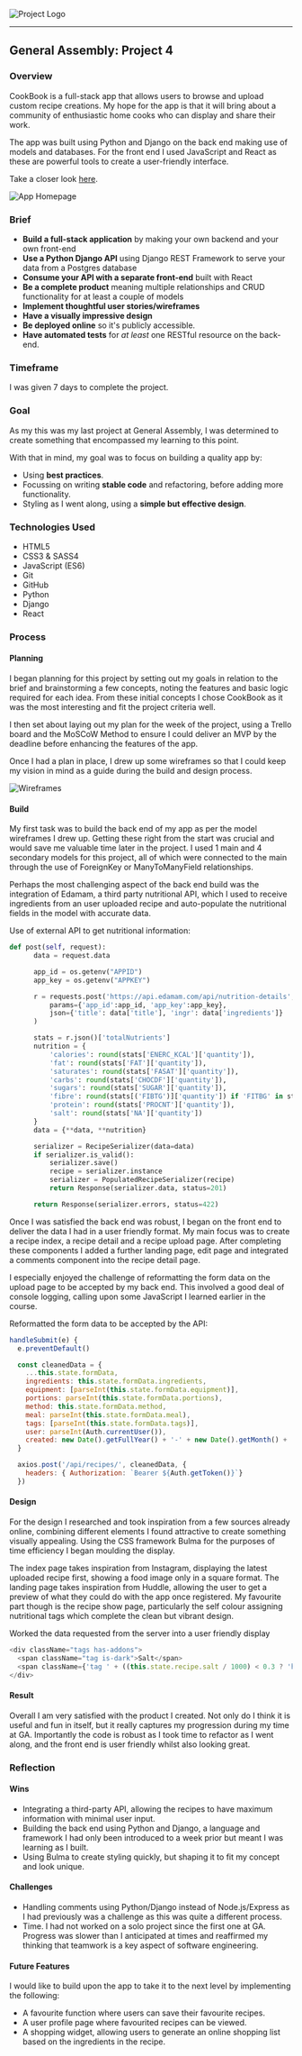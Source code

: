 ![Project Logo](https://i.imgur.com/iTvqiHV.png)
<hr />

## General Assembly: Project 4

### Overview

CookBook is a full-stack app that allows users to browse and upload custom recipe creations. My hope for the app is that it will bring about a community of enthusiastic home cooks who can display and share their work.

The app was built using Python and Django on the back end making use of models and databases. For the front end I used JavaScript and React as these are powerful tools to create a user-friendly interface.

Take a closer look [here](https://cookbook-2019.herokuapp.com/#/).

![App Homepage](https://i.imgur.com/HGm4cbG.png)

### Brief

* **Build a full-stack application** by making your own backend and your own front-end
* **Use a Python Django API** using Django REST Framework to serve your data from a Postgres database
* **Consume your API with a separate front-end** built with React
* **Be a complete product** meaning multiple relationships and CRUD functionality for at least a couple of models
* **Implement thoughtful user stories/wireframes**
* **Have a visually impressive design**
* **Be deployed online** so it's publicly accessible.
* **Have automated tests** for _at least_ one RESTful resource on the back-end.

### Timeframe

I was given 7 days to complete the project.

### Goal

As my this was my last project at General Assembly, I was determined to create something that encompassed my learning to this point.

With that in mind, my goal was to focus on building a quality app by:

* Using **best practices**.
* Focussing on writing **stable code** and refactoring, before adding more functionality.
* Styling as I went along, using a **simple but effective design**.

### Technologies Used

* HTML5
* CSS3 & SASS4
* JavaScript (ES6)
* Git
* GitHub
* Python
* Django
* React

### Process

#### Planning

I began planning for this project by setting out my goals in relation to the brief and brainstorming a few concepts, noting the features and basic logic required for each idea. From these initial concepts I chose CookBook as it was the most interesting and fit the project criteria well.

I then set about laying out my plan for the week of the project, using a Trello board and the MoSCoW Method to ensure I could deliver an MVP by the deadline before enhancing the features of the app.

Once I had a plan in place, I drew up some wireframes so that I could keep my vision in mind as a guide during the build and design process.

![Wireframes](https://i.imgur.com/No5AfEh.png)

#### Build

My first task was to build the back end of my app as per the model wireframes I drew up. Getting these right from the start was crucial and would save me valuable time later in the project. I used 1 main and 4 secondary models for this project, all of which were connected to the main through the use of ForeignKey or ManyToManyField relationships.

Perhaps the most challenging aspect of the back end build was the integration of Edamam, a third party nutritional API, which I used to receive ingredients from an user uploaded recipe and auto-populate the nutritional fields in the model with accurate data.

Use of external API to get nutritional information:

```python
def post(self, request):
      data = request.data

      app_id = os.getenv("APPID")
      app_key = os.getenv("APPKEY")

      r = requests.post('https://api.edamam.com/api/nutrition-details',
          params={'app_id':app_id, 'app_key':app_key},
          json={'title': data['title'], 'ingr': data['ingredients']}
      )

      stats = r.json()['totalNutrients']
      nutrition = {
          'calories': round(stats['ENERC_KCAL']['quantity']),
          'fat': round(stats['FAT']['quantity']),
          'saturates': round(stats['FASAT']['quantity']),
          'carbs': round(stats['CHOCDF']['quantity']),
          'sugars': round(stats['SUGAR']['quantity']),
          'fibre': round(stats[('FIBTG')]['quantity']) if 'FITBG' in stats else 0,
          'protein': round(stats['PROCNT']['quantity']),
          'salt': round(stats['NA']['quantity'])
      }
      data = {**data, **nutrition}

      serializer = RecipeSerializer(data=data)
      if serializer.is_valid():
          serializer.save()
          recipe = serializer.instance
          serializer = PopulatedRecipeSerializer(recipe)
          return Response(serializer.data, status=201)

      return Response(serializer.errors, status=422)
```

Once I was satisfied the back end was robust, I began on the front end to deliver the data I had in a user friendly format. My main focus was to create a recipe index, a recipe detail and a recipe upload page. After completing these components I added a further landing page, edit page and integrated a comments component into the recipe detail page.

I especially enjoyed the challenge of reformatting the form data on the upload page to be accepted by my back end. This involved a good deal of console logging, calling upon some JavaScript I learned earlier in the course.

Reformatted the form data to be accepted by the API:

```javascript
handleSubmit(e) {
  e.preventDefault()

  const cleanedData = {
    ...this.state.formData,
    ingredients: this.state.formData.ingredients,
    equipment: [parseInt(this.state.formData.equipment)],
    portions: parseInt(this.state.formData.portions),
    method: this.state.formData.method,
    meal: parseInt(this.state.formData.meal),
    tags: [parseInt(this.state.formData.tags)],
    user: parseInt(Auth.currentUser()),
    created: new Date().getFullYear() + '-' + new Date().getMonth() + '-' + new Date().getDate()
  }

  axios.post('/api/recipes/', cleanedData, {
    headers: { Authorization: `Bearer ${Auth.getToken()}`}
  })
```

#### Design

For the design I researched and took inspiration from a few sources already online, combining different elements I found attractive to create something visually appealing. Using the CSS framework Bulma for the purposes of time efficiency I began moulding the display.

The index page takes inspiration from Instagram, displaying the latest uploaded recipe first, showing a food image only in a square format. The landing page takes inspiration from Huddle, allowing the user to get a preview of what they could do with the app once registered. My favourite part though is the recipe show page, particularly the self colour assigning nutritional tags which complete the clean but vibrant design.

Worked the data requested from the server into a user friendly display

```javascript
<div className="tags has-addons">
  <span className="tag is-dark">Salt</span>
  <span className={'tag ' + ((this.state.recipe.salt / 1000) < 0.3 ? 'has-background-success' : (this.state.recipe.salt / 1000) < 1.5 ? 'has-background-warning' : 'has-background-danger has-text-white')}>{(this.state.recipe.salt / 1000).toFixed(2)}g | {Math.round(((this.state.recipe.salt / 1000) / 6) * 100)}%</span>
</div>
```

#### Result

Overall I am very satisfied with the product I created. Not only do I think it is useful and fun in itself, but it really captures my progression during my time at GA. Importantly the code is robust as I took time to refactor as I went along, and the front end is user friendly whilst also looking great.

### Reflection

#### Wins

* Integrating a third-party API, allowing the recipes to have maximum information with minimal user input.
* Building the back end using Python and Django, a language and framework I had only been introduced to a week prior but meant I was learning as I built.
* Using Bulma to create styling quickly, but shaping it to fit my concept and look unique.

#### Challenges

* Handling comments using Python/Django instead of Node.js/Express as I had previously was a challenge as this was quite a different process.
* Time. I had not worked on a solo project since the first one at GA. Progress was slower than I anticipated at times and reaffirmed my thinking that teamwork is a key aspect of software engineering.

#### Future Features

I would like to build upon the app to take it to the next level by implementing the following:

* A favourite function where users can save their favourite recipes.
* A user profile page where favourited recipes can be viewed.
* A shopping widget, allowing users to generate an online shopping list based on the ingredients in the recipe.
